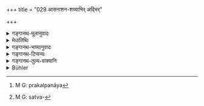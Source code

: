 +++
title = "029 आसनाशन-शय्याभिर् अद्भिर्"

+++

<details><summary>गङ्गानथ-मूलानुवादः</summary>

No guest shall dwell in his house without being honoured, to the best of his ability, with seat, food, bed, or with water, fruits and roots.—(29).
</details>

<details><summary>मेधातिथिः</summary>

उक्तम् इदम् उत्तरार्थम् अनूद्यते । **न कश्चिद् अतिथिर् अनर्चितो गृहे वसेत्** । सर्वो ऽतिथिर् अर्चितो गृहे वसनीयः । **शक्तितः** । एको द्वौ बहवो यावन्तः शक्यन्ते ऽर्चयितुं सर्वे आसनादिभिर् अर्चनीयाः । अर्चापूर्वकम् एतद् एभ्यो वसतां प्रकल्पयितुम्,[^८१] न तु सर्वेण सर्वम् आसनाशनशय्यानां स्वत्वनिर्वृत्तिर्[^८२] उच्यते । भक्तयूषमांसान्नाज्याशनासंभवे पृथग् उपादानात् मूलफलं दातव्यम् ॥ ४.२९ ॥


[^८२]:
     M G: satva-


[^८१]:
     M G: prakalpanāya
</details>

<details><summary>गङ्गानथ-भाष्यानुवादः</summary>

What is said here has already been said before; it is reiterated here for the purpose of laying down the additional details that follow.

‘*No guest shall dwell in his house unhonoured*.’—That is, all guests should be lodged in the house after being honoured.

‘*To the best of his ability*.’— One or two, or several,—as many as can he duly honoured—shall be honoured with seat and other things. What is meant is that when guests are living in one’s house, all these things should be provided for them, in a respectful manner; it does not mean that one should give away one’s proprietary right over all these articles in.the house. Since ‘fruits and roots’ have been mentioned separately, it follows that these are to be given only in the event of other kinds of food, in the shape of rice, juice, meat and butter, being not available.—(29)
</details>

<details><summary>गङ्गानथ-टिप्पन्यः</summary>

This verse is quoted in *Hemādri* (Dāna, p. 677 and Śrāddha, p. 438).
</details>

<details><summary>गङ्गानथ-तुल्य-वाक्यानि</summary>

*Āpastamba Dharmasūtra* (2.21.1).—‘In the absence of all else, a place,
water, agreeable speech,—at least these should not fail towards one who
resides in his house; one should eat what has been left by the guests;
no such sweet dishes should one eat in his house as have not been
partaken of by the guest.’

*Viṣṇu* (59.26-27).—‘Though breathing, he does not live who makes no
offerings to gods, guests, dependents, Pitṛs and his own self. The
Religious Student, the Renunciate and the Hermit derive their sustenance
from the Householder; hence when these happen to arrive at one’s house,
he shall not disregard them.’

Do. (67.30, 40, 42, 43).—‘One shall not permit a guest to live in the
house without feeding him. The foolish man who eats food without
offering it to these knows not that he is himself being devoured by dogs
and vultures. After that the husband and wife shall eat what remains.
The Householder shall eat what is left after offerings have been made to
gods, Pitṛs, men, dependents and the household-deities. The food
prescribed for the good consists in the remnant of the sacrificial
offering.’

Do. (67.32-33).—‘Never without having given; never without pouring the
oblation into fire.’

*Mahābhārata* (12.249.5, 7, 12, 13).—‘One shall not have food cooked for
himself alone; one shall not needlessly kill animals;—no Brāhmaṇa should
reside in his house, without being honoured and fed. He shall always
feed upon *Vighasa* and upon *Amṛta—Amṛta* being the remnant of
sacrifices; and the eating of it is like the eating of sacrificial food.
He who eats what has been left after all dependents have been fed is
said to *feed on Vighasa*.’
</details>

<details><summary>Bühler</summary>

029	No guest must stay in his house without being honoured, according to his ability, with a seat, food, a couch, water, or roots and fruits.
</details>
